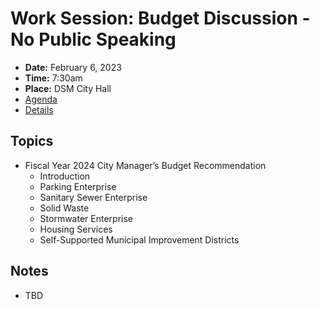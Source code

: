 # Work Session: Budget Discussion - No Public Speaking

- **Date:** February 6, 2023
- **Time:** 7:30am
- **Place:** DSM City Hall
- [Agenda](https://councildocs.dsm.city/agendas/2023/20230206BudgetDiscussion.pdf)
- [Details](https://www.dsm.city/citycouncil_detail_T60_R2363.php)

## Topics

* Fiscal Year 2024 City Manager’s Budget Recommendation
    * Introduction
    * Parking Enterprise
    * Sanitary Sewer Enterprise
    * Solid Waste
    * Stormwater Enterprise
    * Housing Services
    * Self-Supported Municipal Improvement Districts 

## Notes

- TBD
       

